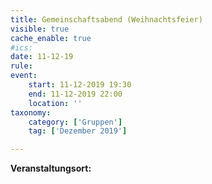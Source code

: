 ```yaml
---
title: Gemeinschaftsabend (Weihnachtsfeier)
visible: true
cache_enable: true
#ics: 
date: 11-12-19
rule: 
event:
	start: 11-12-2019 19:30
	end: 11-12-2019 22:00
	location: ''
taxonomy:
	category: ['Gruppen']
	tag: ['Dezember 2019']

---
```




**Veranstaltungsort:** 

